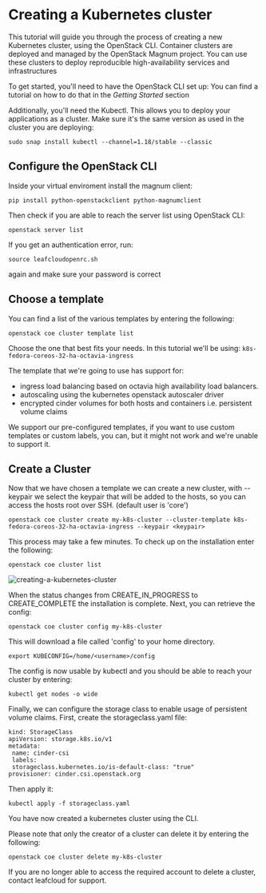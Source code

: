 # Creating a Kubernetes cluster

This tutorial will guide you through the process of creating a new Kubernetes cluster, using the OpenStack CLI. Container clusters are deployed and managed by the OpenStack Magnum project. You can use these clusters to deploy reproducible high-availability services and infrastructures 

To get started, you'll need to have the OpenStack CLI set up: You can find a tutorial on how to do that in the *Getting Started* section

Additionally, you'll need the Kubectl. This allows you to deploy your applications as a cluster. Make sure it's the same version as used in the cluster you are deploying:

```
sudo snap install kubectl --channel=1.18/stable --classic
```

## Configure the OpenStack CLI 

Inside your virtual enviroment install the magnum client:

```
pip install python-openstackclient python-magnumclient 
```

Then check if you are able to reach the server list using OpenStack CLI: 

```
openstack server list 
```
If you get an authentication error, run: 
```
source leafcloudopenrc.sh 
```
again and make sure your password is correct

## Choose a template

 You can find a list of the various templates by entering the following: 

```
openstack coe cluster template list
``` 
 
Choose the one that best fits your needs. In this tutorial we'll be using:
`k8s-fedora-coreos-32-ha-octavia-ingress`

The template that we're going to use has support for:
- ingress load balancing based on octavia high availability load balancers.
- autoscaling using the kubernetes openstack autoscaler driver
- encrypted cinder volumes for both hosts and containers i.e. persistent volume claims 

We support our pre-configured templates, if you want to use custom templates or custom labels, you can, but it might not work and we're unable to support it.

## Create a Cluster 

Now that we have chosen a template we can create a new cluster, with --keypair we select the keypair that will be added to the hosts, so you can access the hosts root over SSH. (default user is 'core')

```
openstack coe cluster create my-k8s-cluster --cluster-template k8s-fedora-coreos-32-ha-octavia-ingress --keypair <keypair>  
```

This process may take a few minutes. To check up on the installation enter the following: 

``` 
openstack coe cluster list 
``` 
![creating-a-kubernetes-cluster](../images/kubernetes-cluster-1.png)

When the status changes from CREATE_IN_PROGRESS to CREATE_COMPLETE the installation is complete. Next, you can retrieve the config: 

```
openstack coe cluster config my-k8s-cluster
``` 

This will download a file called 'config' to your home directory. 

``` 
export KUBECONFIG=/home/<username>/config 
```

The config is now usable by kubectl and you should be able to reach your cluster by entering: 

```
kubectl get nodes -o wide 
```

Finally, we can configure the storage class to enable usage of persistent volume claims. First, create the storageclass.yaml file:

```
kind: StorageClass
apiVersion: storage.k8s.io/v1
metadata:
 name: cinder-csi
 labels:
 storageclass.kubernetes.io/is-default-class: "true"
provisioner: cinder.csi.openstack.org
```

Then apply it:

```
kubectl apply -f storageclass.yaml
```

You have now created a kubernetes cluster using the CLI. 

Please note that only the creator of a cluster can delete it by entering the following:

```
openstack coe cluster delete my-k8s-cluster
```
If you are no longer able to access the required account to delete a cluster, contact leafcloud for support.

